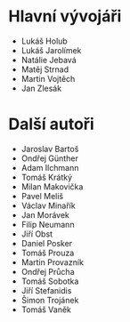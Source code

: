 # Hlavní vývojáři

- Lukáš Holub
- Lukáš Jarolímek
- Natálie Jebavá
- Matěj Strnad
- Martin Vojtěch
- Jan Zlesák

# Další autoři

- Jaroslav Bartoš
- Ondřej Günther
- Adam Ilchmann
- Tomáš Krátký
- Milan Makovička
- Pavel Meliš
- Václav Minařík
- Jan Morávek
- Filip Neumann
- Jiří Obst
- Daniel Posker
- Tomáš Prouza
- Martin Provazník
- Ondřej Průcha
- Tomáš Sobotka
- Jiří Stefanidis
- Šimon Trojánek
- Tomáš Vaněk

